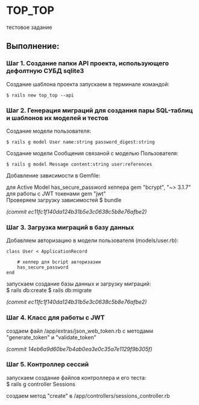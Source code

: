 # TOP_TOP 
тестовое задание

## Выполнение: 

### Шаг 1. Создание папки API проекта, использующего дефолтную СУБД sqlite3 

Создание шаблона проекта запускаем в терминале командой:

    $ rails new top_top --api

### Шаг 2. Генерация миграций для создания пары SQL-таблиц и шаблонов их моделей и тестов    

Создание модели пользователя:

    $ rails g model User name:string password_digest:string    

Создание модели Сообщения связаной с моделью Пользователя:

    $ rails g model Message content:string user:references

Добавление зависимости в Gemfile:

  для Active Model has_secure_password хелпера
    gem "bcrypt", "~> 3.1.7"
  для работы с JWT токенами
    gem "jwt"    
Проверяем загрузку зависимостей 
    $ bundle    


_(commit ec11fc1f140da124b31b5e3c0638c5b8e76afbe2)_

### Шаг 3. Загрузка миграций в базу данных

Добавляем авторизацию в модели пользователя (models/user.rb):

    class User < ApplicationRecord

        # хелпер для bcript авторизазии
        has_secure_password
    end  

запускаем создание базы данных и загрузку миграций:  
    $ rails db:create
    $ rails db:migrate    

_(commit ec11fc1f140da124b31b5e3c0638c5b8e76afbe2)_

### Шаг 4. Класс для работы с JWT

создаем файл /app/extras/json_web_token.rb c методами "generate_token" и "validate_token"  

_(commit 14eb6a9d60be7b4ab0ea3e0c35a7e1129f9b305f)_


### Шаг 5. Контроллер сессий

запускаем создание файлов контроллера и его теста:  
    $ rails g controller Sessions

создаем метод "create" в /app/controllers/sessions_controller.rb